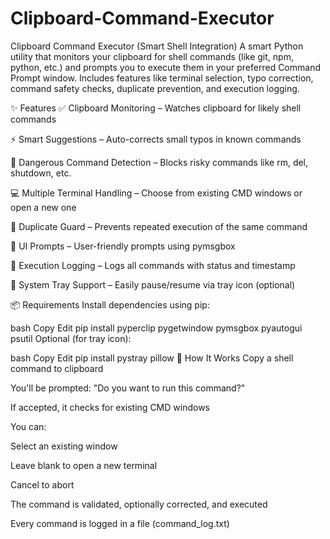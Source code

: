 # Clipboard-Command-Executor
Clipboard Command Executor (Smart Shell Integration)
A smart Python utility that monitors your clipboard for shell commands (like git, npm, python, etc.) and prompts you to execute them in your preferred Command Prompt window. Includes features like terminal selection, typo correction, command safety checks, duplicate prevention, and execution logging.

✨ Features
✅ Clipboard Monitoring – Watches clipboard for likely shell commands

⚡ Smart Suggestions – Auto-corrects small typos in known commands

🛑 Dangerous Command Detection – Blocks risky commands like rm, del, shutdown, etc.

💻 Multiple Terminal Handling – Choose from existing CMD windows or open a new one

🔁 Duplicate Guard – Prevents repeated execution of the same command

🧠 UI Prompts – User-friendly prompts using pymsgbox

📜 Execution Logging – Logs all commands with status and timestamp

🧲 System Tray Support – Easily pause/resume via tray icon (optional)

📦 Requirements
Install dependencies using pip:

bash
Copy
Edit
pip install pyperclip pygetwindow pymsgbox pyautogui psutil
Optional (for tray icon):

bash
Copy
Edit
pip install pystray pillow
🚀 How It Works
Copy a shell command to clipboard

You'll be prompted: "Do you want to run this command?"

If accepted, it checks for existing CMD windows

You can:

Select an existing window

Leave blank to open a new terminal

Cancel to abort

The command is validated, optionally corrected, and executed

Every command is logged in a file (command_log.txt)
